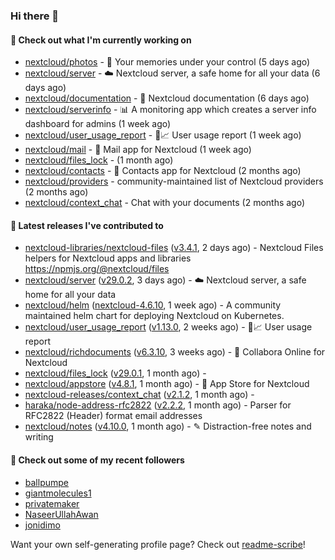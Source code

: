 ### Hi there 👋

#### 👷 Check out what I'm currently working on

- [nextcloud/photos](https://github.com/nextcloud/photos) - 📸 Your memories under your control (5 days ago)
- [nextcloud/server](https://github.com/nextcloud/server) - ☁️ Nextcloud server, a safe home for all your data (6 days ago)
- [nextcloud/documentation](https://github.com/nextcloud/documentation) - 📘 Nextcloud documentation (6 days ago)
- [nextcloud/serverinfo](https://github.com/nextcloud/serverinfo) - 📊 A monitoring app which creates a server info dashboard for admins (1 week ago)
- [nextcloud/user_usage_report](https://github.com/nextcloud/user_usage_report) - 👱📈 User usage report (1 week ago)
- [nextcloud/mail](https://github.com/nextcloud/mail) - 💌 Mail app for Nextcloud (1 week ago)
- [nextcloud/files_lock](https://github.com/nextcloud/files_lock) -  (1 month ago)
- [nextcloud/contacts](https://github.com/nextcloud/contacts) - 📇 Contacts app for Nextcloud (2 months ago)
- [nextcloud/providers](https://github.com/nextcloud/providers) - community-maintained list of Nextcloud providers (2 months ago)
- [nextcloud/context_chat](https://github.com/nextcloud/context_chat) - Chat with your documents (2 months ago)

#### 🔭 Latest releases I've contributed to

- [nextcloud-libraries/nextcloud-files](https://github.com/nextcloud-libraries/nextcloud-files) ([v3.4.1](https://github.com/nextcloud-libraries/nextcloud-files/releases/tag/v3.4.1), 2 days ago) - Nextcloud Files helpers for Nextcloud apps and libraries https://npmjs.org/@nextcloud/files
- [nextcloud/server](https://github.com/nextcloud/server) ([v29.0.2](https://github.com/nextcloud/server/releases/tag/v29.0.2), 3 days ago) - ☁️ Nextcloud server, a safe home for all your data
- [nextcloud/helm](https://github.com/nextcloud/helm) ([nextcloud-4.6.10](https://github.com/nextcloud/helm/releases/tag/nextcloud-4.6.10), 1 week ago) - A community maintained helm chart for deploying Nextcloud on Kubernetes.
- [nextcloud/user_usage_report](https://github.com/nextcloud/user_usage_report) ([v1.13.0](https://github.com/nextcloud/user_usage_report/releases/tag/v1.13.0), 2 weeks ago) - 👱📈 User usage report
- [nextcloud/richdocuments](https://github.com/nextcloud/richdocuments) ([v6.3.10](https://github.com/nextcloud/richdocuments/releases/tag/v6.3.10), 3 weeks ago) - 📑 Collabora Online for Nextcloud
- [nextcloud/files_lock](https://github.com/nextcloud/files_lock) ([v29.0.1](https://github.com/nextcloud/files_lock/releases/tag/v29.0.1), 1 month ago) - 
- [nextcloud/appstore](https://github.com/nextcloud/appstore) ([v4.8.1](https://github.com/nextcloud/appstore/releases/tag/v4.8.1), 1 month ago) -  :convenience_store: App Store for Nextcloud
- [nextcloud-releases/context_chat](https://github.com/nextcloud-releases/context_chat) ([v2.1.2](https://github.com/nextcloud-releases/context_chat/releases/tag/v2.1.2), 1 month ago) - 
- [haraka/node-address-rfc2822](https://github.com/haraka/node-address-rfc2822) ([v2.2.2](https://github.com/haraka/node-address-rfc2822/releases/tag/v2.2.2), 1 month ago) - Parser for RFC2822 (Header) format email addresses
- [nextcloud/notes](https://github.com/nextcloud/notes) ([v4.10.0](https://github.com/nextcloud/notes/releases/tag/v4.10.0), 1 month ago) - ✎ Distraction-free notes and writing

#### 👯 Check out some of my recent followers

- [ballpumpe](https://github.com/ballpumpe)
- [giantmolecules1](https://github.com/giantmolecules1)
- [privatemaker](https://github.com/privatemaker)
- [NaseerUllahAwan](https://github.com/NaseerUllahAwan)
- [jonidimo](https://github.com/jonidimo)

Want your own self-generating profile page? Check out [readme-scribe](https://github.com/muesli/readme-scribe)!

